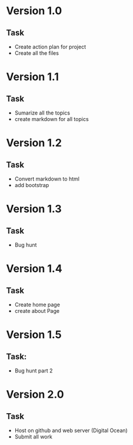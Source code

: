 # Version 1.0
## Task 
* Create action plan for project
* Create all the files

# Version 1.1
## Task
* Sumarize all the topics
* create markdown for all topics

# Version 1.2
## Task
* Convert markdown to html
* add bootstrap

# Version 1.3
## Task
* Bug hunt

# Version 1.4
## Task
* Create home page
* create about Page

# Version 1.5
## Task:
* Bug hunt part 2

# Version 2.0
## Task
* Host on github and web server (Digital Ocean)
* Submit all work